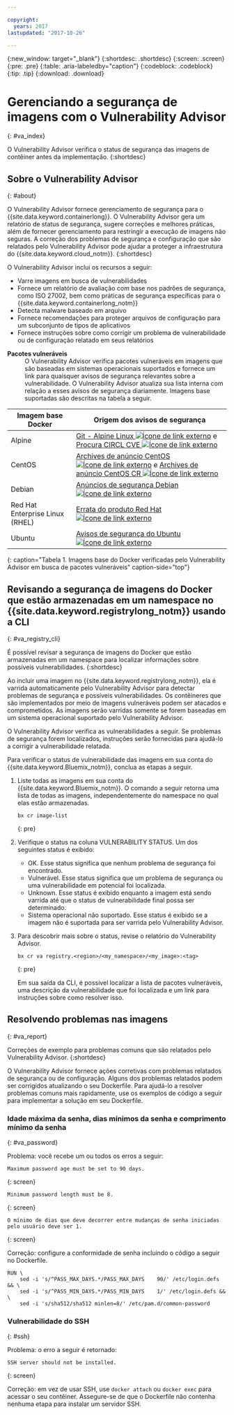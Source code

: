 ```yaml
---

copyright:
  years: 2017
lastupdated: "2017-10-26"

---
```


{:new_window: target="_blank"}
{:shortdesc: .shortdesc}
{:screen: .screen}
{:pre: .pre}
{:table: .aria-labeledby="caption"}
{:codeblock: .codeblock}
{:tip: .tip} 
{:download: .download}

# Gerenciando a segurança de imagens com o Vulnerability Advisor 
{: #va_index}

O Vulnerability Advisor verifica o status de segurança das imagens de contêiner antes da implementação.
{:shortdesc}


## Sobre o Vulnerability Advisor 
{: #about}

O Vulnerability Advisor fornece gerenciamento de segurança para o {{site.data.keyword.containerlong}}. O Vulnerability Advisor gera um
relatório de status de segurança, sugere correções e melhores práticas, além de fornecer gerenciamento para restringir
a execução de imagens não seguras. A correção dos problemas de segurança e configuração que são relatados pelo Vulnerability Advisor pode ajudar a proteger a infraestrutura do {{site.data.keyword.cloud_notm}}.
{:shortdesc}

O Vulnerability Advisor inclui os recursos a seguir:

-   Varre imagens em busca de vulnerabilidades
-   Fornece um relatório de
avaliação com base nos padrões de segurança, como ISO 27002, bem como práticas de segurança específicas para o
{{site.data.keyword.containerlong_notm}}
-   Detecta malware baseado em arquivo
-   Fornece recomendações para proteger arquivos de configuração para um subconjunto de tipos de aplicativos
-   Fornece instruções sobre como corrigir um problema de vulnerabilidade ou de configuração relatado em seus
relatórios

<dl>
  <dt><strong>Pacotes vulneráveis</strong></dt>
  <dd>O Vulnerability Advisor verifica pacotes vulneráveis em imagens que são baseadas em sistemas operacionais suportados e fornece um link para quaisquer avisos de segurança relevantes sobre a vulnerabilidade. O Vulnerability Advisor atualiza sua lista interna com relação a esses avisos de segurança diariamente. Imagens base suportadas são descritas na tabela a seguir.</dd>
</dl>

  |Imagem base Docker|Origem dos avisos de segurança|
  |-----------------|--------------------------|
  |Alpine|[Git - Alpine Linux ![Ícone de link externo](../../icons/launch-glyph.svg "Ícone de link externo")](https://git.alpinelinux.org/) e [Procura CIRCL CVE ![Ícone de link externo](../../icons/launch-glyph.svg "Ícone de link externo")](https://cve.circl.lu/)|
  |CentOS| [Archives de anúncio CentOS ![Ícone de link externo](../../icons/launch-glyph.svg "Ícone de link externo")](https://lists.centos.org/pipermail/centos-announce/) e [Archives de anúncio CentOS CR ![Ícone de link externo](../../icons/launch-glyph.svg "Ícone de link externo")](https://lists.centos.org/pipermail/centos-cr-announce/)|
  |Debian|[Anúncios de segurança Debian ![Ícone de link externo](../../icons/launch-glyph.svg "Ícone de link externo")](https://lists.debian.org/debian-security-announce/)|
  |Red Hat Enterprise Linux (RHEL)|[Errata do produto Red Hat ![Ícone de link externo](../../icons/launch-glyph.svg "Ícone de link externo")](https://access.redhat.com/errata/#/)|
  |Ubuntu|[Avisos de segurança do Ubuntu ![Ícone de link externo](../../icons/launch-glyph.svg "Ícone de link externo")](https://www.ubuntu.com/usn/)|
  {: caption="Tabela 1. Imagens base do Docker verificadas pelo Vulnerability Advisor em busca de pacotes vulneráveis" caption-side="top"}










## Revisando a segurança de imagens do Docker que estão armazenadas em um namespace no {{site.data.keyword.registrylong_notm}} usando a CLI 
{: #va_registry_cli}

É possível revisar a segurança de imagens do Docker que estão armazenadas em um namespace para localizar informações sobre
possíveis vulnerabilidades.
{:shortdesc}

Ao incluir uma imagem no {{site.data.keyword.registrylong_notm}}, ela é varrida automaticamente pelo Vulnerability Advisor para detectar problemas de segurança e possíveis vulnerabilidades. Os contêineres que são implementados por meio de imagens vulneráveis podem ser atacados e comprometidos. As imagens serão varridas somente se forem baseadas em um sistema operacional suportado pelo Vulnerability Advisor.

O Vulnerability Advisor verifica as vulnerabilidades a seguir. Se problemas de segurança forem localizados, instruções serão fornecidas para ajudá-lo a corrigir a vulnerabilidade relatada.

Para verificar o status de vulnerabilidade das imagens em sua conta do {{site.data.keyword.Bluemix_notm}}, conclua as etapas a seguir.

1.  Liste todas as imagens em sua conta do {{site.data.keyword.Bluemix_notm}}. O comando a seguir retorna uma lista de todas as imagens,
independentemente do namespace no qual elas estão armazenadas.

    ```
    bx cr image-list
    ```
    {: pre}

2.  Verifique o status na coluna VULNERABILITY STATUS. Um dos seguintes status é exibido:
    -   OK. Esse status significa que nenhum problema de segurança foi encontrado.
    -   Vulnerável. Esse status significa que um problema de segurança ou uma vulnerabilidade em potencial foi
localizada.
    -   Unknown. Esse status é exibido enquanto a imagem está sendo varrida até que o status de
vulnerabilidade final possa ser determinado.
    -   Sistema operacional não suportado. Esse status é exibido se a imagem não é suportada para ser varrida pelo
Vulnerability Advisor.
4.  Para descobrir mais sobre o status, revise o relatório do Vulnerability Advisor.

    ```
    bx cr va registry.<region>/<my_namespace>/<my_image>:<tag>
    ```
    {: pre}

    Em sua saída da CLI, é possível localizar a lista de pacotes vulneráveis, uma descrição da vulnerabilidade que foi localizada e
um link para instruções sobre como resolver isso.


## Resolvendo problemas nas imagens 
{: #va_report}

Correções de exemplo para problemas comuns que são relatados pelo Vulnerability Advisor.
{:shortdesc}

O Vulnerability Advisor fornece ações corretivas com problemas relatados de segurança ou de configuração. Alguns dos problemas relatados podem ser corrigidos atualizando o seu Dockerfile. Para ajudá-lo a resolver problemas
comuns mais rapidamente, use os exemplos de código a seguir para implementar a solução em seu
Dockerfile.

### Idade máxima da senha, dias mínimos da senha e comprimento mínimo da senha
{: #va_password}

Problema: você recebe um ou todos os erros a seguir:

```
Maximum password age must be set to 90 days.
```
{: screen}

```
Minimum password length must be 8.
```
{: screen}

```
O mínimo de dias que deve decorrer entre mudanças de senha iniciadas pelo usuário deve ser 1.
```
{: screen}

Correção: configure a conformidade de senha incluindo o código a seguir no
Dockerfile.

```
RUN \
    sed -i 's/^PASS_MAX_DAYS.*/PASS_MAX_DAYS    90/' /etc/login.defs && \
    sed -i 's/^PASS_MIN_DAYS.*/PASS_MIN_DAYS    1/' /etc/login.defs && \
    sed -i 's/sha512/sha512 minlen=8/' /etc/pam.d/common-password
```

### Vulnerabilidade do SSH 
{: #ssh}

Problema: o erro a seguir é retornado:

```
SSH server should not be installed.
```
{: screen}

Correção: em vez de usar SSH, use `docker attach` ou `docker exec` para
acessar o seu contêiner. Assegure-se de que o Dockerfile não contenha nenhuma etapa para instalar um servidor SSH.

